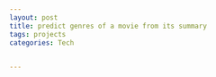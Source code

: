 ```yaml
---
layout: post
title: predict genres of a movie from its summary  
tags: projects 
categories: Tech
 

---
```


<script src="https://gist.github.com/selimslab/670f2bdef5480dc989d48418758dc791.js"></script>